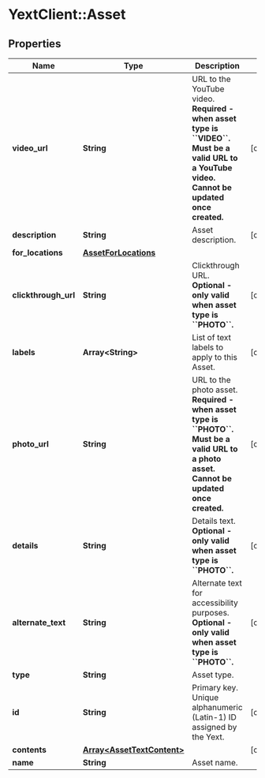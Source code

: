 # YextClient::Asset

## Properties
Name | Type | Description | Notes
------------ | ------------- | ------------- | -------------
**video_url** | **String** | URL to the YouTube video.  **Required - when asset type is &#x60;&#x60;VIDEO&#x60;&#x60;. Must be a valid URL to a YouTube video. Cannot be updated once created.** | [optional] 
**description** | **String** | Asset description. | [optional] 
**for_locations** | [**AssetForLocations**](AssetForLocations.md) |  | 
**clickthrough_url** | **String** | Clickthrough URL.  **Optional - only valid when asset type is &#x60;&#x60;PHOTO&#x60;&#x60;.**  | [optional] 
**labels** | **Array&lt;String&gt;** | List of text labels to apply to this Asset. | [optional] 
**photo_url** | **String** | URL to the photo asset.  **Required - when asset type is &#x60;&#x60;PHOTO&#x60;&#x60;. Must be a valid URL to a photo asset. Cannot be updated once created.**  | [optional] 
**details** | **String** | Details text.  **Optional - only valid when asset type is &#x60;&#x60;PHOTO&#x60;&#x60;.**  | [optional] 
**alternate_text** | **String** | Alternate text for accessibility purposes.  **Optional - only valid when asset type is &#x60;&#x60;PHOTO&#x60;&#x60;.**  | [optional] 
**type** | **String** | Asset type. | 
**id** | **String** | Primary key. Unique alphanumeric (Latin-1) ID assigned by the Yext. | [optional] 
**contents** | [**Array&lt;AssetTextContent&gt;**](AssetTextContent.md) |  | [optional] 
**name** | **String** | Asset name. | 


